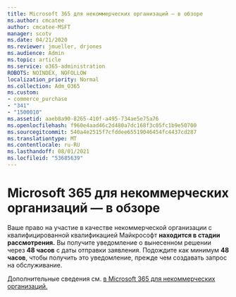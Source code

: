 ```yaml
---
title: Microsoft 365 для некоммерческих организаций — в обзоре
ms.author: cmcatee
author: cmcatee-MSFT
manager: scotv
ms.date: 04/21/2020
ms.reviewer: jmueller, drjones
ms.audience: Admin
ms.topic: article
ms.service: o365-administration
ROBOTS: NOINDEX, NOFOLLOW
localization_priority: Normal
ms.collection: Adm_O365
ms.custom:
- commerce_purchase
- "341"
- "1500010"
ms.assetid: aaeb8a90-8265-410f-a495-734ae5e75a76
ms.openlocfilehash: f960e4aad46c2d480a7dc168f3c05fc1b9e50700
ms.sourcegitcommit: 540a4e2515f7cfddee65519046454fc4437cd287
ms.translationtype: MT
ms.contentlocale: ru-RU
ms.lasthandoff: 08/01/2021
ms.locfileid: "53685639"
---
```

# <a name="microsoft-365-for-nonprofits---under-review"></a>Microsoft 365 для некоммерческих организаций — в обзоре

Ваше право на участие в качестве некоммерческой организации с квалифицированной квалификацией Майкрософт **находится в стадии рассмотрения.** Вы получите уведомление о вынесенном решении через **48 часов** с даты отправки заявления. Подождите как минимум **48 часов**, чтобы получить это уведомление, прежде чем создавать запрос на обслуживание. 

Дополнительные сведения см. [в Microsoft 365 для некоммерческих организаций.](https://www.microsoft.com/nonprofits/microsoft-365) 
